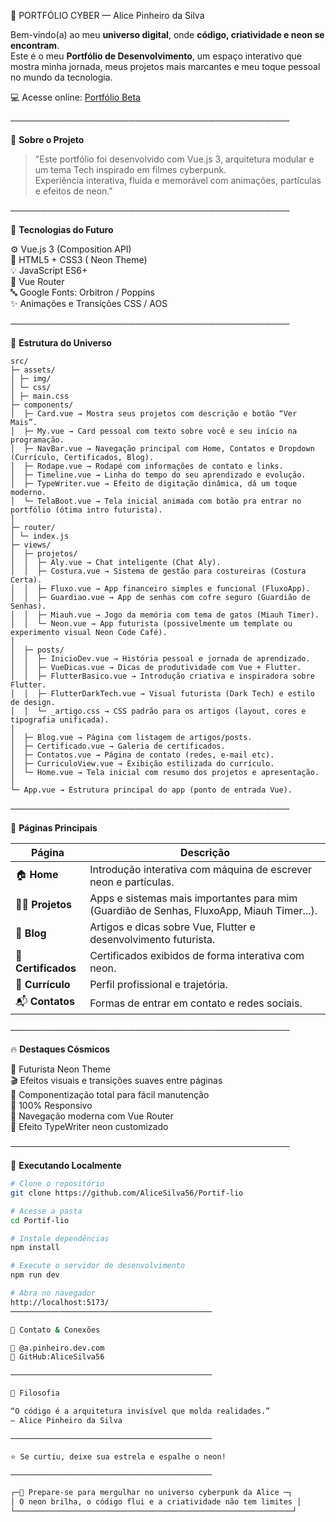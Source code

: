  🌌  PORTFÓLIO CYBER — Alice Pinheiro da Silva 

Bem-vindo(a) ao meu **universo digital**, onde **código, criatividade e neon se encontram**.  
Este é o meu **Portfólio de Desenvolvimento**, um espaço interativo que mostra minha jornada, meus projetos mais marcantes e meu toque pessoal no mundo da tecnologia.  

💻 Acesse online: [Portfólio Beta](https://portif-lio-beta-ecru.vercel.app)

─────────────────────────────────────────────

🚀 **Sobre o Projeto**

> "Este portfólio foi desenvolvido com Vue.js 3, arquitetura modular e um tema Tech inspirado em filmes cyberpunk.  
> Experiência interativa, fluida e memorável com animações, partículas e efeitos de neon."

─────────────────────────────────────────────

🧠 **Tecnologias do Futuro**

⚙️ Vue.js 3 (Composition API)  
🎨 HTML5 + CSS3 ( Neon Theme)  
💡 JavaScript ES6+  
🧭 Vue Router  
🔤 Google Fonts: Orbitron / Poppins  
✨ Animações e Transições CSS / AOS  

─────────────────────────────────────────────

🧩 **Estrutura do Universo**
```
src/
├─ assets/
│ ├─ img/
│ └─ css/
│ ├─ main.css
├─ components/
│  ├─ Card.vue → Mostra seus projetos com descrição e botão “Ver Mais”.
│  ├─ My.vue → Card pessoal com texto sobre você e seu início na programação.
│  ├─ NavBar.vue → Navegação principal com Home, Contatos e Dropdown (Currículo, Certificados, Blog).
│  ├─ Rodape.vue → Rodapé com informações de contato e links.
│  ├─ Timeline.vue → Linha do tempo do seu aprendizado e evolução.
│  ├─ TypeWriter.vue → Efeito de digitação dinâmica, dá um toque moderno.
│  └─ TelaBoot.vue → Tela inicial animada com botão pra entrar no portfólio (ótima intro futurista).
│
├─ router/
│ └─ index.js
├─ views/
│  ├─ projetos/
│  │  ├─ Aly.vue → Chat inteligente (Chat Aly).
│  │  ├─ Costura.vue → Sistema de gestão para costureiras (Costura Certa).
│  │  ├─ Fluxo.vue → App financeiro simples e funcional (FluxoApp).
│  │  ├─ Guardiao.vue → App de senhas com cofre seguro (Guardião de Senhas).
│  │  ├─ Miauh.vue → Jogo da memória com tema de gatos (Miauh Timer).
│  │  └─ Neon.vue → App futurista (possivelmente um template ou experimento visual Neon Code Café).
│
│  ├─ posts/
│  │  ├─ InicioDev.vue → História pessoal e jornada de aprendizado.
│  │  ├─ VueDicas.vue → Dicas de produtividade com Vue + Flutter.
│  │  ├─ FlutterBasico.vue → Introdução criativa e inspiradora sobre Flutter.
│  │  ├─ FlutterDarkTech.vue → Visual futurista (Dark Tech) e estilo de design.
│  │  └─ _artigo.css → CSS padrão para os artigos (layout, cores e tipografia unificada).
│
│  ├─ Blog.vue → Página com listagem de artigos/posts.
│  ├─ Certificado.vue → Galeria de certificados.
│  ├─ Contatos.vue → Página de contato (redes, e-mail etc).
│  ├─ CurriculoView.vue → Exibição estilizada do currículo.
│  └─ Home.vue → Tela inicial com resumo dos projetos e apresentação.
│
└─ App.vue → Estrutura principal do app (ponto de entrada Vue).
```
─────────────────────────────────────────────

🌌 **Páginas Principais**

| Página | Descrição |
|--------|------------|
| 🏠 **Home** | Introdução interativa com máquina de escrever neon e partículas. |
| 🧑‍💻 **Projetos** | Apps e sistemas mais importantes para mim (Guardião de Senhas, FluxoApp, Miauh Timer...). |
| 📰 **Blog** | Artigos e dicas sobre Vue, Flutter e desenvolvimento futurista. |
| 📜 **Certificados** | Certificados exibidos de forma interativa com neon. |
| 💼 **Currículo** | Perfil profissional e trajetória. |
| 📬 **Contatos** | Formas de entrar em contato e redes sociais. |

─────────────────────────────────────────────

🔥 **Destaques Cósmicos**

🌈 Futurista Neon Theme  
🎬 Efeitos visuais e transições suaves entre páginas  
🧱 Componentização total para fácil manutenção  
📱 100% Responsivo  
🧭 Navegação moderna com Vue Router  
🪩 Efeito TypeWriter neon customizado  

─────────────────────────────────────────────

🧰 **Executando Localmente**

```bash
# Clone o repositório
git clone https://github.com/AliceSilva56/Portif-lio

# Acesse a pasta
cd Portif-lio

# Instale dependências
npm install

# Execute o servidor de desenvolvimento
npm run dev

# Abra no navegador
http://localhost:5173/
─────────────────────────────────────────────

💬 Contato & Conexões

📧 @a.pinheiro.dev.com
🐙 GitHub:AliceSilva56

─────────────────────────────────────────────

🦾 Filosofia

“O código é a arquitetura invisível que molda realidades.”
— Alice Pinheiro da Silva

─────────────────────────────────────────────

⭐ Se curtiu, deixe sua estrela e espalhe o neon!

─────────────────────────────────────────────

┌─🖖 Prepare-se para mergulhar no universo cyberpunk da Alice ─┐
│ O neon brilha, o código flui e a criatividade não tem limites │
└──────────────────────────────────────────────────────────────┘
